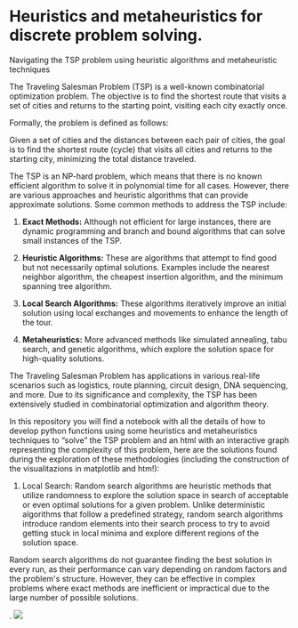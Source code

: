 # Heuristics and metaheuristics for discrete problem solving.
Navigating the TSP problem using heuristic algorithms and metaheuristic techniques

The Traveling Salesman Problem (TSP) is a well-known combinatorial optimization problem. The objective is to find the shortest route that visits a set of cities and returns to the starting point, visiting each city exactly once.

Formally, the problem is defined as follows:

Given a set of cities and the distances between each pair of cities, the goal is to find the shortest route (cycle) that visits all cities and returns to the starting city, minimizing the total distance traveled.

The TSP is an NP-hard problem, which means that there is no known efficient algorithm to solve it in polynomial time for all cases. However, there are various approaches and heuristic algorithms that can provide approximate solutions. Some common methods to address the TSP include:

1. **Exact Methods:** Although not efficient for large instances, there are dynamic programming and branch and bound algorithms that can solve small instances of the TSP.

2. **Heuristic Algorithms:** These are algorithms that attempt to find good but not necessarily optimal solutions. Examples include the nearest neighbor algorithm, the cheapest insertion algorithm, and the minimum spanning tree algorithm.

3. **Local Search Algorithms:** These algorithms iteratively improve an initial solution using local exchanges and movements to enhance the length of the tour.

4. **Metaheuristics:** More advanced methods like simulated annealing, tabu search, and genetic algorithms, which explore the solution space for high-quality solutions.

The Traveling Salesman Problem has applications in various real-life scenarios such as logistics, route planning, circuit design, DNA sequencing, and more. Due to its significance and complexity, the TSP has been extensively studied in combinatorial optimization and algorithm theory.

In this repository you will find a notebook with all the details of how to develop python functions using some heuristics and metaheuristics techniques to “solve” the TSP problem and an html with an interactive graph representing the complexity of this problem, here are the solutions found during the exploration of these methodologies (including the construction of the visualitazions in matplotlib and htm!): 

1. Local Search: Random search algorithms are heuristic methods that utilize randomness to explore the solution space in search of acceptable or even optimal solutions for a given problem. Unlike deterministic algorithms that follow a predefined strategy, random search algorithms introduce random elements into their search process to try to avoid getting stuck in local minima and explore different regions of the solution space.

Random search algorithms do not guarantee finding the best solution in every run, as their performance can vary depending on random factors and the problem's structure. However, they can be effective in complex problems where exact methods are inefficient or impractical due to the large number of possible solutions.

  . ![](multimedia/Local_search_anim.gif)

